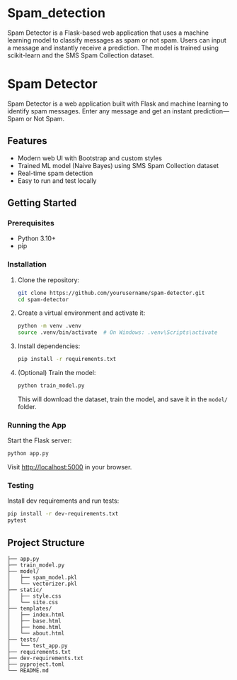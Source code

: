 # Spam_detection
Spam Detector is a Flask-based web application that uses a machine learning model to classify messages as spam or not spam. Users can input a message and instantly receive a prediction. The model is trained using scikit-learn and the SMS Spam Collection dataset.

# Spam Detector

Spam Detector is a web application built with Flask and machine learning to identify spam messages. Enter any message and get an instant prediction—Spam or Not Spam.

## Features

- Modern web UI with Bootstrap and custom styles
- Trained ML model (Naive Bayes) using SMS Spam Collection dataset
- Real-time spam detection
- Easy to run and test locally

## Getting Started

### Prerequisites

- Python 3.10+
- pip

### Installation

1. Clone the repository:
    ```sh
    git clone https://github.com/yourusername/spam-detector.git
    cd spam-detector
    ```

2. Create a virtual environment and activate it:
    ```sh
    python -m venv .venv
    source .venv/bin/activate  # On Windows: .venv\Scripts\activate
    ```

3. Install dependencies:
    ```sh
    pip install -r requirements.txt
    ```

4. (Optional) Train the model:
    ```sh
    python train_model.py
    ```
    This will download the dataset, train the model, and save it in the `model/` folder.

### Running the App

Start the Flask server:
```sh
python app.py
```
Visit [http://localhost:5000](http://localhost:5000) in your browser.

### Testing

Install dev requirements and run tests:
```sh
pip install -r dev-requirements.txt
pytest
```

## Project Structure

```
├── app.py
├── train_model.py
├── model/
│   ├── spam_model.pkl
│   └── vectorizer.pkl
├── static/
│   ├── style.css
│   └── site.css
├── templates/
│   ├── index.html
│   ├── base.html
│   ├── home.html
│   └── about.html
├── tests/
│   └── test_app.py
├── requirements.txt
├── dev-requirements.txt
├── pyproject.toml
└── README.md
```
